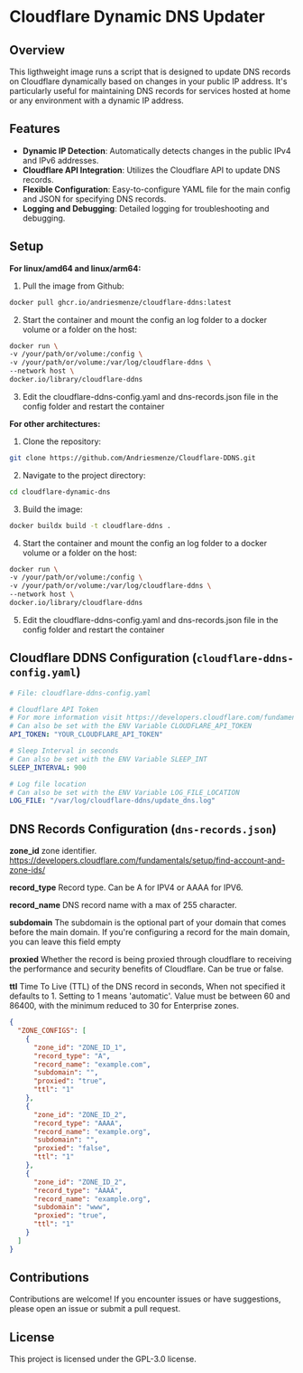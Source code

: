 # Cloudflare Dynamic DNS Updater

## Overview

This ligthweight image runs a script that is designed to update DNS records on Cloudflare dynamically based on changes in your public IP address.
It's particularly useful for maintaining DNS records for services hosted at home or any environment with a dynamic IP address.

## Features

- **Dynamic IP Detection**: Automatically detects changes in the public IPv4 and IPv6 addresses.
- **Cloudflare API Integration**: Utilizes the Cloudflare API to update DNS records.
- **Flexible Configuration**: Easy-to-configure YAML file for the main config and JSON for specifying DNS records.
- **Logging and Debugging**: Detailed logging for troubleshooting and debugging.

## Setup

**For linux/amd64 and linux/arm64:**
1. Pull the image from Github:
```bash
docker pull ghcr.io/andriesmenze/cloudflare-ddns:latest
```
2. Start the container and mount the config an log folder to a docker volume or a folder on the host:
```bash
docker run \
-v /your/path/or/volume:/config \
-v /your/path/or/volume:/var/log/cloudflare-ddns \
--network host \
docker.io/library/cloudflare-ddns
```
3. Edit the cloudflare-ddns-config.yaml and dns-records.json file in the config folder and restart the container

**For other architectures:**
1. Clone the repository:
```bash
git clone https://github.com/Andriesmenze/Cloudflare-DDNS.git
```
2. Navigate to the project directory:
```bash
cd cloudflare-dynamic-dns
```
3. Build the image:
```bash
docker buildx build -t cloudflare-ddns .
```
4. Start the container and mount the config an log folder to a docker volume or a folder on the host:
```bash
docker run \
-v /your/path/or/volume:/config \
-v /your/path/or/volume:/var/log/cloudflare-ddns \
--network host \
docker.io/library/cloudflare-ddns
```
5. Edit the cloudflare-ddns-config.yaml and dns-records.json file in the config folder and restart the container

## Cloudflare DDNS Configuration (`cloudflare-ddns-config.yaml`)
```yaml
# File: cloudflare-ddns-config.yaml

# Cloudflare API Token
# For more information visit https://developers.cloudflare.com/fundamentals/api/get-started/create-token/
# Can also be set with the ENV Variable CLOUDFLARE_API_TOKEN
API_TOKEN: "YOUR_CLOUDFLARE_API_TOKEN"

# Sleep Interval in seconds
# Can also be set with the ENV Variable SLEEP_INT
SLEEP_INTERVAL: 900 

# Log file location
# Can also be set with the ENV Variable LOG_FILE_LOCATION
LOG_FILE: "/var/log/cloudflare-ddns/update_dns.log"
```

## DNS Records Configuration (`dns-records.json`)

**zone_id**
zone identifier.
https://developers.cloudflare.com/fundamentals/setup/find-account-and-zone-ids/

**record_type**
Record type.
Can be A for IPV4 or AAAA for IPV6.

**record_name**
DNS record name with a max of 255 character.

**subdomain**
The subdomain is the optional part of your domain that comes before the main domain.
If you're configuring a record for the main domain, you can leave this field empty

**proxied**
Whether the record is being proxied through cloudflare to receiving the performance and security benefits of Cloudflare.
Can be true or false.

**ttl**
Time To Live (TTL) of the DNS record in seconds, When not specified it defaults to 1.
Setting to 1 means 'automatic'. Value must be between 60 and 86400, with the minimum reduced to 30 for Enterprise zones.

```json
{
  "ZONE_CONFIGS": [
    {
      "zone_id": "ZONE_ID_1",
      "record_type": "A",
      "record_name": "example.com",
      "subdomain": "",
      "proxied": "true",
      "ttl": "1"
    },
    {
      "zone_id": "ZONE_ID_2",
      "record_type": "AAAA",
      "record_name": "example.org",
      "subdomain": "",
      "proxied": "false",
      "ttl": "1"
    },
    {
      "zone_id": "ZONE_ID_2",
      "record_type": "AAAA",
      "record_name": "example.org",
      "subdomain": "www",
      "proxied": "true",
      "ttl": "1"
    }
  ]
}
```
## Contributions
Contributions are welcome! If you encounter issues or have suggestions, please open an issue or submit a pull request.

## License
This project is licensed under the GPL-3.0 license.